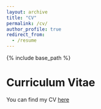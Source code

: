 ```yaml
---
layout: archive
title: "CV"
permalink: /cv/
author_profile: true
redirect_from:
  - /resume
---
```


{% include base_path %}

Curriculum Vitae
======
You can find my CV <a href="https://sjpoblete.github.io/files/CV_SPoblete.pdf">here</a>
